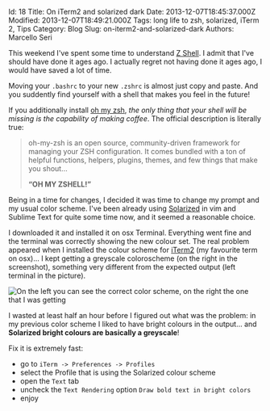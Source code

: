 Id: 18
Title: On iTerm2 and  solarized dark
Date: 2013-12-07T18:45:37.000Z
Modified: 2013-12-07T18:49:21.000Z
Tags: long life to zsh, solarized, iTerm 2, Tips
Category: Blog
Slug: on-iterm2-and-solarized-dark
Authors: Marcello Seri

This weekend I've spent some time to understand [Z Shell](http://en.wikipedia.org/wiki/Z_shell). I admit that I've should have done it ages ago. I actually regret not having done it ages ago, I would have saved a lot of time.

Moving your `.bashrc` to your new `.zshrc` is almost just copy and paste. And you suddently find yourself with a shell that makes you feel in the future!

If you additionally install [oh my zsh](https://github.com/robbyrussell/oh-my-zsh), _the only thing that your shell will be missing is the capability of making coffee_. The official description is literally true:

>  oh-my-zsh is an open source, community-driven framework for managing your ZSH configuration. It comes bundled with a ton of helpful functions, helpers, plugins, themes, and few things that make you shout…
>
> **“OH MY ZSHELL!”**

Being in a time for changes, I decided it was time to change my prompt and my usual color scheme. I've been already using [Solarized](http://ethanschoonover.com/solarized) in vim and Sublime Text for quite some time now, and it seemed a reasonable choice.

I downloaded it and installed it on osx Terminal. Everything went fine and the terminal was correctly showing the new colour set. The real problem appeared when I installed the colour scheme for [iTerm2](http://www.iterm2.com/) (my favourite term on osx)... I kept getting a greyscale coloroscheme (on the right in the screenshot), something very different from the expected output (left terminal in the picture). 

![On the left you can see the correct color scheme, on the right the one that I was getting](/images/18-term.png)

I wasted at least half an hour before I figured out what was the problem: in my previous color scheme I liked to have bright colours in the output... and **Solarized bright colours are basically a greyscale**!

Fix it is extremely fast:

* go to `iTerm -> Preferences -> Profiles`
* select the Profile that is using the Solarized colour scheme
* open the `Text` tab
* uncheck the `Text Rendering` option `Draw bold text in bright colors`
* enjoy

